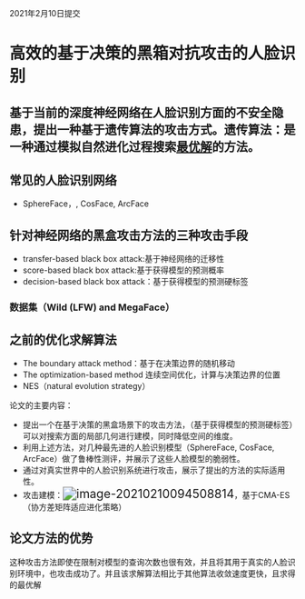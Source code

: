 2021年2月10日提交

# 高效的基于决策的黑箱对抗攻击的人脸识别

## 基于当前的深度神经网络在人脸识别方面的不安全隐患，提出一种基于遗传算法的攻击方式。遗传算法：是一种通过模拟自然进化过程搜索[最优解](https://baike.baidu.com/item/最优解/5208902)的方法。

## 常见的人脸识别网络

* SphereFace，, CosFace, ArcFace

## 针对神经网络的黑盒攻击方法的三种攻击手段

* transfer-based black box attack:基于神经网络的迁移性
* score-based black box attack:基于获得模型的预测概率
* decision-based black box attack：基于获得模型的预测硬标签

### 数据集（Wild (LFW) and MegaFace）

## 之前的优化求解算法

* The boundary attack method：基于在决策边界的随机移动
* The optimization-based method 连续空间优化，计算与决策边界的位置
* NES（natural evolution strategy）

论文的主要内容：

* 提出一个在基于决策的黑盒场景下的攻击方法，（基于获得模型的预测硬标签）可以对搜索方面的局部几何进行建模，同时降低空间的维度。
* 利用上述方法，对几种最先进的人脸识别模型（SphereFace, CosFace, ArcFace）做了鲁棒性测评，并展示了这些人脸模型的脆弱性。
* 通过对真实世界中的人脸识别系统进行攻击，展示了提出的方法的实际适用性。
* 攻击建模：<img src="C:\Users\luosupeng\AppData\Roaming\Typora\typora-user-images\image-20210210094508814.png" alt="image-20210210094508814" style="zoom:150%;" />，基于CMA-ES（协方差矩阵适应进化策略）

## 论文方法的优势

这种攻击方法即使在限制对模型的查询次数也很有效，并且将其用于真实的人脸识别环境中，也攻击成功了。并且该求解算法相比于其他算法收敛速度更快，且求得的最优解





